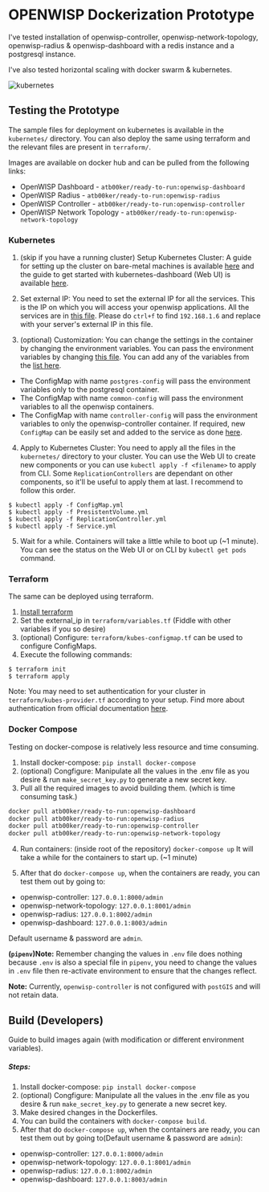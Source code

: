 # OPENWISP Dockerization Prototype

I've tested installation of openwisp-controller, openwisp-network-topology, openwisp-radius & openwisp-dashboard with a redis instance and a postgresql instance.

I've also tested horizontal scaling with docker swarm & kubernetes.

![kubernetes](https://i.ibb.co/rGpLq4y/ss1.png)

## Testing the Prototype

The sample files for deployment on kubernetes is available in the `kubernetes/` directory. You can also deploy the same using terraform and the relevant files are present in `terraform/`.

Images are available on docker hub and can be pulled from the following links:
- OpenWISP Dashboard - `atb00ker/ready-to-run:openwisp-dashboard`
- OpenWISP Radius - `atb00ker/ready-to-run:openwisp-radius`
- OpenWISP Controller - `atb00ker/ready-to-run:openwisp-controller`
- OpenWISP Network Topology - `atb00ker/ready-to-run:openwisp-network-topology`


### Kubernetes

1. (skip if you have a running cluster) Setup Kubernetes Cluster: A guide for setting up the cluster on bare-metal machines is available [here](https://blog.alexellis.io/kubernetes-in-10-minutes/) and the guide to get started with kubernetes-dashboard (Web UI) is available [here](https://github.com/kubernetes/dashboard).

2. Set external IP: You need to set the external IP for all the services. This is the IP on which you will access your openwisp applications. All the services are in [this file](https://github.com/atb00ker/dockerize-openwisp/blob/master/kubernetes/Service.yml). Please do `ctrl+f` to find `192.168.1.6` and replace with your server's external IP in this file. 

3. (optional) Customization: You can change the settings in the container by changing the environment variables. You can pass the environment variables by changing [this file](https://github.com/atb00ker/dockerize-openwisp/blob/master/kubernetes/ConfigMap.yml). You can add any of the variables from the [list here](https://github.com/atb00ker/dockerize-openwisp/blob/master/.env). 
- The ConfigMap with name `postgres-config` will pass the environment variables only to the postgresql container. 
- The ConfigMap with name `common-config` will pass the environment variables to all the openwisp containers.
- The ConfigMap with name `controller-config` will pass the environment variables to only the openwisp-controller container. If required, new `ConfigMap` can be easily set and added to the service as done [here](https://github.com/atb00ker/dockerize-openwisp/blob/79021ca8ad1d1c083d2822f05143f3c80b0d8077/kubernetes/ReplicationController.yml#L19).

4. Apply to Kubernetes Cluster: You need to apply all the files in the `kubernetes/` directory to your cluster. You can use the Web UI to create new components or you can use `kubectl apply -f <filename>` to apply from CLI. Some `ReplicationControllers` are dependant on other components, so it'll be useful to apply them at last. I recommend to follow this order.
```
$ kubectl apply -f ConfigMap.yml
$ kubectl apply -f PresistentVolume.yml
$ kubectl apply -f ReplicationController.yml
$ kubectl apply -f Service.yml
```

5. Wait for a while. Containers will take a little while to boot up (~1 minute). You can see the status on the Web UI or on CLI by `kubectl get pods` command.


### Terraform

The same can be deployed using terraform.

1. [Install terraform](https://learn.hashicorp.com/terraform/getting-started/install.html)
2. Set the external_ip in `terraform/variables.tf` (Fiddle with other variables if you so desire)
3. (optional) Configure: `terraform/kubes-configmap.tf` can be used to configure ConfigMaps.
4. Execute the following commands:
```
$ terraform init
$ terraform apply
```

Note: You may need to set authentication for your cluster in `terraform/kubes-provider.tf` according to your setup. Find more about authentication from official documentation [here](https://www.terraform.io/docs/providers/kubernetes/index.html#authentication).


### Docker Compose

Testing on docker-compose is relatively less resource and time consuming.

1. Install docker-compose: `pip install docker-compose`
2. (optional) Congfigure: Manipulate all the values in the .env file as you desire & run `make_secret_key.py` to generate a new secret key.
3. Pull all the required images to avoid building them. (which is time consuming task.)

```bash
docker pull atb00ker/ready-to-run:openwisp-dashboard
docker pull atb00ker/ready-to-run:openwisp-radius
docker pull atb00ker/ready-to-run:openwisp-controller
docker pull atb00ker/ready-to-run:openwisp-network-topology
```

4. Run containers: (inside root of the repository) `docker-compose up`
It will take a while for the containers to start up. (~1 minute)

5. After that do `docker-compose up`, when the containers are ready, you can test them out by going to: 
- openwisp-controller: `127.0.0.1:8000/admin`
- openwisp-network-topology: `127.0.0.1:8001/admin`
- openwisp-radius: `127.0.0.1:8002/admin`
- openwisp-dashboard: `127.0.0.1:8003/admin`

Default username & password are `admin`.

**(`pipenv`)Note:** Remember changing the values in `.env` file does nothing because `.env` is also a special file in `pipenv`, you need to change the values in `.env` file then re-activate environment to ensure that the changes reflect.

**Note:** Currently, `openwisp-controller` is not configured with `postGIS` and will not retain data.

## Build (Developers)

Guide to build images again (with modification or different environment variables).

##### Steps:

1. Install docker-compose: `pip install docker-compose`
2. (optional) Congfigure: Manipulate all the values in the .env file as you desire & run `make_secret_key.py` to generate a new secret key.
3. Make desired changes in the Dockerfiles.
4. You can build the containers with `docker-compose build`. 
5. After that do `docker-compose up`, when the containers are ready, you can test them out by going to(Default username & password are `admin`): 
- openwisp-controller: `127.0.0.1:8000/admin`
- openwisp-network-topology: `127.0.0.1:8001/admin`
- openwisp-radius: `127.0.0.1:8002/admin`
- openwisp-dashboard: `127.0.0.1:8003/admin`
